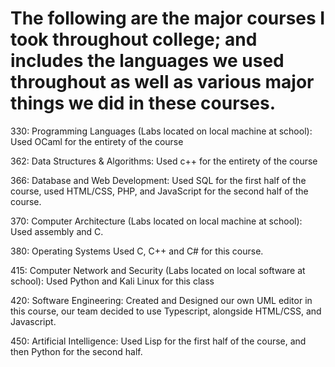 
# The following are the major courses I took throughout college; and includes the languages we used throughout as well as various major things we did in these courses.
330: Programming Languages (Labs located on local machine at school):
  Used OCaml for the entirety of the course

362: Data Structures & Algorithms:
  Used c++ for the entirety of the course

366: Database and Web Development:
  Used SQL for the first half of the course, used HTML/CSS, PHP, and JavaScript for the second half of the course.
  
370: Computer Architecture (Labs located on local machine at school):
  Used assembly and C.
  
380: Operating Systems
  Used C, C++ and C# for this course.
  
415: Computer Network and Security (Labs located on local software at school):
  Used Python and Kali Linux for this class
  
420: Software Engineering:
  Created and Designed our own UML editor in this course, our team decided to use Typescript, alongside HTML/CSS, and Javascript.
  
450: Artificial Intelligence:
  Used Lisp for the first half of the course, and then Python for the second half.
  

  

  
